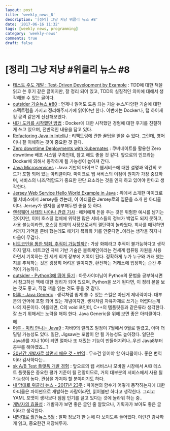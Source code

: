 ```yaml
---
layout: post
title: 'weekly_news_8'
description: '[정리] 그냥 저냥 위클리 뉴스 #8'
date: '2017-06-16 11:32'
tags: [weekly news, programming]
category: 'weekly-news'
comments: true
draft: false
---
```


# [정리] 그냥 저냥 #위클리 뉴스 #8

- [테스트 주도 개발 : Test-Driven Development by Example](http://www.haruair.com/blog/3940) : TDD에 대한 책을 읽고 쓴 후기 같은 글이지만, 잘 정리 되어 있고, TDD의 실질적인 의미에 대해서 생각해볼 수 있는 글이다.
- [outsider 기술뉴스 #80](https://blog.outsider.ne.kr/1297) : 언제나 읽어도 도움 되는 기술 뉴스/다양한 기술에 대한 스펙트럼을 가지고 정리해주시기에 읽어야만 한다. 이번에는 Docker나, 탭 하이재킹 공격 같은게 신선해보였다.
- [내가 도커를 시작했던 방법](http://realignist.me/code/2017/06/14/docker-my-usecase) : Docker에 대한 시작했던 경험에 대한 후기를 친절하게 쓰고 있으며, 전반적인 내용을 담고 있다.
- [Refactoring Java in IntelliJ](https://dzone.com/articles/refactoring-java-in-intellij) : 리팩토링에 관한 꿀팁을 얻을 수 있다. 그런데, 영어이니 잘 이해하는 것이 중요한 것 같다.
- [Zero downtime Deployments with Kubernates](https://dzone.com/articles/java-ee-zero-downtime-deployments-with-kubernetes?utm_medium=feed&utm_source=feedpress.me&utm_campaign=Feed:%20dzone%2Fjava) : 쿠버네이트를 활용한 Zero downtime 배포 시스템 구축인데, 참고 해도 좋을 것 같다. 앞으로의 인프라는 Docker에 의해서 동작하게 될 가능성이 높아져 간다.
- [Java Microservices](https://dzone.com/articles/java-microservices-code-examples-tutorials-and-more) : Java 기반의 마이크로 웹서비스에 대한 설명과 약간의 코드가 포함 되어 있는 아티클이다. 마이크로 웹 서비스의 이점이 뭔지가 가장 중요하며, 서비스의 니즈/적합도가 중요한 판단 요소라는 것을 인지 하고 있어야 한다고 생각한다.
- [Jersey Web Service Hello World Example in Java](https://www.javacodegeeks.com/2017/06/jersey-web-service-hello-world-example-java.html) : 위에서 소개한 마이크로 웹 서비스에서 Jersey를 썼는데, 이 아티클은 Jersey로의 입문을 소개 한 아티클이다. Jersey가 뭔지를 공부해두면 좋을 듯 하다.
- [랜섬웨어 사태의 나야나 관련 기사](http://www.zdnet.co.kr/news/news_view.asp?artice_id=20170615111716) : 해커에게 돈을 주는 것은 위험한 예시를 남기는 것이지만, 이미 호스팅 업체에 위탁한 많은 서비스들의 정보가 백업도 되지 못하고, 사용 불능이라면, 호스팅 업체의 사장으로서의 결단력이 놀라웠다. 회사를 매각하면서까지 거액을 준비 했는데도 해커가 복화화 키를 안준다면..이라는 생각을 하자니 마음이 무겁다.
- [비트코인을 통한 범죄, 추적이 가능할까?](http://www.zdnet.co.kr/news/news_view.asp?artice_id=20170615121912) : 가상 화폐라고 추적이 불가능하다고 생각하지 말자. 비트코인 자체 기반 기술은 블록체인이라는 전세계 컴퓨팅 자원을 사용하면서 기록하는 전 세계 회계 장부에 기록이 된다. 정확하게 누가 누구와 거래 했는지를 추적하는 것은 굉장히 어려운 일이지만, 환전하는 거래소에 입장하는 순간 추적이 가능하다.
- [outsider - Python3에 뛰어 들기](https://blog.outsider.ne.kr/1296) : 아웃사이더님이 Python의 문법을 공부하시면서 참고하신 책에 대한 정리가 되어 있으며, Python을 쓰게 된다면, 이 정리 본을 보는 것도 좋고, 직접 책을 읽는 것도 좋을 것 같다.
- [머루 - Java Generic](http://aoruqjfu.fun25.co.kr/index.php/post/1743) : 생각처럼 쉽게 쓸 수 있는 스킬은 아닌게 제네릭이다. 대부분의 언어에 포함 되어 있는 개념이지만, 생각처럼 자유자재로 쓰기는 어렵다는게 나의 지론이다. 이를테면, C의 void 포인터, C++의 템플릿등과 같은류라 생각한다. 잘 쓰기 위해서는 노력을 해야 한다. Java Generic을 위해 보면 좋은 아티클이다. 해
- [머루 - 미리 만나는 Java9](http://aoruqjfu.fun25.co.kr/index.php/post/1732) : 자바9의 릴리즈 일정이 7월에서 9월로 밀렸고, 아마 더 밀릴 가능성도 있다. 일단, Jigsaw는 포함이 안 될 가능성도 높아졌다. 일단은 Java9를 지나 10이 되면 얼마나 또 재밌는 기능이 만들어지려나..우선 Java8부터 공부를 해야겠죠...?
- [30년간 개발자로 살면서 배운 것 - 번역](https://taegon.kim/archives/6546) : 무조건 읽어야 할 아티클이다. 좋은 번역이라 감사하다는...
- [sk A/B Test 플랫폼 개발 경험](http://readme.skplanet.com/?p=13769) : 앞으로의 웹 서비스나 모바일 시장에서 A/B 테스트 플랫폼은 중요한 평가 기준이 될 전망이므로, 거의 대부분의 서비스에서 사용 될 가능성이 높다. 관심을 가져야 할 분야이기도 하다.
- [내 맘대로 위클리 뉴스 - 2017년 23주](http://www.sangkon.com/2017/06/10/sigamdream_weekly_2017_23/) : 파이썬의 함수가 어떻게 동작하는지에 대한 아티클은 파이썬으로 개발하는 사람이라면, 읽어볼만 하다고 생각한다. 그리고 YAML 포맷이 생각보다 점점 인기를 끌고 있다는 것에 놀라워 하는 중..
- [개발자의 효율성](https://brunch.co.kr/@hika/7) : 개발자가 보면 좋은 글인 줄 알았으나, 기획자가 보아도 좋은 글이라고 생각한다.
- [내맘대로 월간뉴스 5월](https://feedly.com/i/entry/K2B04qlH4kT7tBaN4NfPX1ooE4w5BF+zKWoIj274CHU=_15c9108887d:19ee2f2:28ce9b86) : 알짜 정보가 한 눈에 다 보이도록 들어있다. 이런건 감사하게 읽고, 중요한건 저장해두자.

